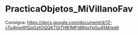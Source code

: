 # PracticaObjetos_MiVillanoFav

Consigna: https://docs.google.com/document/d/1Z-cTu4tnpj91QxGztOQQKTGITHB1MFt8RjIuYpGu45M/edit
